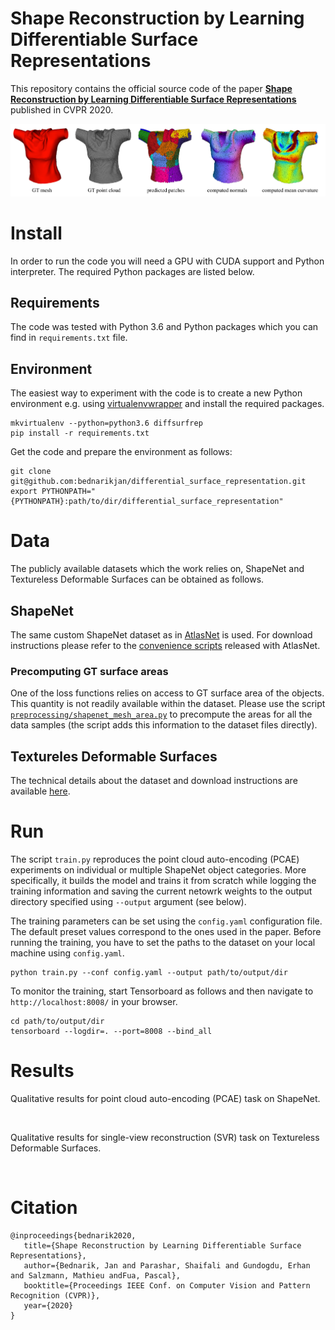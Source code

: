# Shape Reconstruction by Learning Differentiable Surface Representations

This repository contains the official source code of the paper [**Shape 
Reconstruction by Learning Differentiable Surface Representations**](https://arxiv.org/abs/1911.11227) 
published in CVPR 2020.

![teaser](img/teaser.png "teaser")

 # Install
 
 In order to run the code you will need a GPU with CUDA support and Python 
 interpreter. The required Python packages are listed below.  
 
 ## Requirements

The code was tested with Python 3.6 and Python packages which you can find in 
`requirements.txt` file. 

## Environment

The easiest way to experiment with the code is to 
create a new Python environment e.g. using 
[virtualenvwrapper](https://virtualenvwrapper.readthedocs.io/en/latest/) 
and install the required packages.

```
mkvirtualenv --python=python3.6 diffsurfrep
pip install -r requirements.txt
```

Get the code and prepare the environment as follows:

```
git clone git@github.com:bednarikjan/differential_surface_representation.git
export PYTHONPATH="{PYTHONPATH}:path/to/dir/differential_surface_representation"
```


 
 # Data
 
 The publicly available datasets which the work relies on, ShapeNet and 
 Textureless Deformable Surfaces can be obtained as follows.
 
 ## ShapeNet
 The same custom ShapeNet dataset as in 
 [AtlasNet](https://github.com/ThibaultGROUEIX/AtlasNet) 
 is used. For download instructions please refer to the 
 [convenience scripts](https://github.com/ThibaultGROUEIX/AtlasNet/tree/master/dataset)
 released with AtlasNet.
 
 ### Precomputing GT surface areas
 One of the loss functions relies on access to GT surface area of the objects. 
 This quantity is not readily available within the dataset. Please use the 
 script [`preprocessing/shapenet_mesh_area.py`]() to precompute the areas for 
 all the data samples (the script adds this information to the dataset files 
 directly).
 
 ## Textureles Deformable Surfaces
 The technical details about the dataset and download instructions are 
 available [here](https://www.epfl.ch/labs/cvlab/data/texless-defsurf-data/).
 
 
 # Run
 
 The script `train.py` reproduces the point cloud auto-encoding (PCAE) 
 experiments on individual or multiple ShapeNet object categories. More 
 specifically, it builds the model and trains it from scratch while logging
 the training information and saving the current netowrk weights to the output
 directory specified using `--output` argument (see below). 
 
 The training parameters can be set using the `config.yaml` configuration file. 
 The default preset values correspond to the ones used in the paper. Before 
 running the training, you have to set the paths to the dataset on your local
 machine using `config.yaml`.
 
 ```
python train.py --conf config.yaml --output path/to/output/dir
```

To monitor the training, start Tensorboard as follows and then navigate to 
`http://localhost:8008/` in your browser.

```
cd path/to/output/dir
tensorboard --logdir=. --port=8008 --bind_all
```
 
 # Results
 
 Qualitative results for point cloud auto-encoding (PCAE) task on ShapeNet.
 
 <img scr="img/results_qualit_pcae.png" width=500>
 
 Qualitative results for single-view reconstruction (SVR) task on Textureless 
 Deformable Surfaces.

 <img scr="img/results_qualit_svr.png" width=500>
 
 # Citation
 
 ```
@inproceedings{bednarik2020,
    title={Shape Reconstruction by Learning Differentiable Surface Representations},
    author={Bednarik, Jan and Parashar, Shaifali and Gundogdu, Erhan and Salzmann, Mathieu andFua, Pascal},
    booktitle={Proceedings IEEE Conf. on Computer Vision and Pattern Recognition (CVPR)},
    year={2020}
}
```
 
